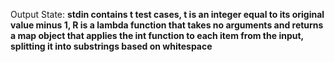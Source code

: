 Output State: **stdin contains t test cases, t is an integer equal to its original value minus 1, R is a lambda function that takes no arguments and returns a map object that applies the int function to each item from the input, splitting it into substrings based on whitespace**